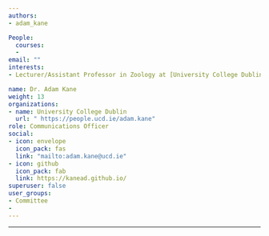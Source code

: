 ```yaml
---
authors:
- adam_kane

People:
  courses:
  -
email: ""
interests:
- Lecturer/Assistant Professor in Zoology at [University College Dublin](https://people.ucd.ie/adam.kane)

name: Dr. Adam Kane
weight: 13
organizations:
- name: University College Dublin
  url: " https://people.ucd.ie/adam.kane"
role: Communications Officer
social:
- icon: envelope
  icon_pack: fas
  link: "mailto:adam.kane@ucd.ie"
- icon: github
  icon_pack: fab
  link: https://kanead.github.io/
superuser: false
user_groups:
- Committee
-
---
```


---
